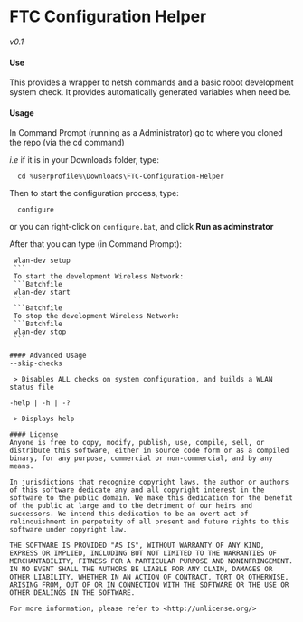 # FTC Configuration Helper
*v0.1*

#### Use
This provides a wrapper to netsh commands and a basic robot 
development system check. It provides automatically generated
variables when need be.

#### Usage
  In Command Prompt (running as a Administrator) go to where you cloned the repo (via the cd command)
  
  *i.e* if it is in your Downloads folder, type:
  ```Batchfile
	cd %userprofile%\Downloads\FTC-Configuration-Helper
  ```
  
  Then to start the configuration process, type:
  ```Batchfile
	configure
   ```
   
   or you can right-click on `configure.bat`, and click **Run as adminstrator**
   
   After that you can type (in Command Prompt):
   ```Batchfile
	wlan-dev setup
	```
	To start the development Wireless Network:
	```Batchfile
	wlan-dev start
	```
	```Batchfile
	To stop the development Wireless Network:
	```Batchfile
	wlan-dev stop
	```
	
#### Advanced Usage
 --skip-checks
 
	> Disables ALL checks on system configuration, and builds a WLAN status file

 -help | -h | -?
 
	> Displays help

#### License
Anyone is free to copy, modify, publish, use, compile, sell, or
distribute this software, either in source code form or as a compiled
binary, for any purpose, commercial or non-commercial, and by any
means.

In jurisdictions that recognize copyright laws, the author or authors
of this software dedicate any and all copyright interest in the
software to the public domain. We make this dedication for the benefit
of the public at large and to the detriment of our heirs and
successors. We intend this dedication to be an overt act of
relinquishment in perpetuity of all present and future rights to this
software under copyright law.

THE SOFTWARE IS PROVIDED "AS IS", WITHOUT WARRANTY OF ANY KIND,
EXPRESS OR IMPLIED, INCLUDING BUT NOT LIMITED TO THE WARRANTIES OF
MERCHANTABILITY, FITNESS FOR A PARTICULAR PURPOSE AND NONINFRINGEMENT.
IN NO EVENT SHALL THE AUTHORS BE LIABLE FOR ANY CLAIM, DAMAGES OR
OTHER LIABILITY, WHETHER IN AN ACTION OF CONTRACT, TORT OR OTHERWISE,
ARISING FROM, OUT OF OR IN CONNECTION WITH THE SOFTWARE OR THE USE OR
OTHER DEALINGS IN THE SOFTWARE.

For more information, please refer to <http://unlicense.org/>